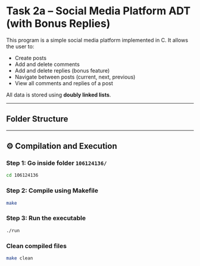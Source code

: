 # Task 2a – Social Media Platform ADT (with Bonus Replies)

This program is a simple social media platform implemented in C.
It allows the user to:
- Create posts
- Add and delete comments
- Add and delete replies (bonus feature)
- Navigate between posts (current, next, previous)
- View all comments and replies of a post

All data is stored using **doubly linked lists**.

---

## Folder Structure



---

## ⚙️ Compilation and Execution

### Step 1: Go inside folder `106124136/`
```bash
cd 106124136
```
### Step 2: Compile using Makefile
```bash
make
```
### Step 3: Run the executable
```bash
./run
```
### Clean compiled files
```bash
make clean
```

